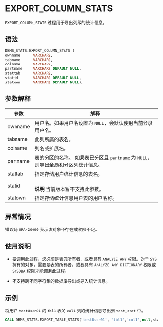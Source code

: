 # EXPORT_COLUMN_STATS 

`EXPORT_COLUMN_STATS` 过程用于导出列级的统计信息。

## 语法 

```sql
DBMS_STATS.EXPORT_COLUMN_STATS (
ownname      VARCHAR2, 
tabname      VARCHAR2, 
colname      VARCHAR2, 
partname     VARCHAR2 DEFAULT NULL,
stattab      VARCHAR2, 
statid       VARCHAR2 DEFAULT NULL,
statown      VARCHAR2 DEFAULT NULL);
```

## 参数解释 

|    参数    |                                 解释                               |
|----------|---------------------------------------------------------------------|
| ownname  | 用户名。如果用户名设置为 `NULL`，会默认使用当前登录用户名。              |
| tabname  | 此列所属的表名。                                                      |
| colname  | 列名或扩展名。                                                        |
| partname | 表的分区的名称。 如果表已分区且 `partname` 为 `NULL`，则导出全局和分区列统计信息。 |
| stattab  | 指定存储用户统计信息的表名。                                           |
| statid   |  <br>**说明** 当前版本暂不支持此参数。</br>                            |
| statown  | 指定存储统计信息用户表的用户名称。                                     |


## 异常情况 

错误码 `ORA-20000` 表示该对象不存在或权限不足。

## 使用说明 

* 要调用此过程，您必须是表的所有者，或者具有 `ANALYZE ANY` 权限。对于 `SYS` 拥有的对象，需要是表的所有者，或者具有 `ANALYZE ANY DICTIONARY` 权限或 `SYSDBA` 权限才能调用此过程。 

* 不支持跨不同字符集的数据库导出或导入统计信息。

## 示例 

将用户 `testUser01` 的 `tbl1` 表的 `col1` 列的统计信息导出到 `test_stat` 中。

```sql
CALL DBMS_STATS.EXPORT_TABLE_STATS('testUser01', 'tbl1','col1',null,stattab=>'test_stat', statown=>'testUser01');
```